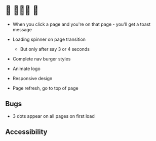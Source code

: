 # 🚧 👀👀👀 🚧

- When you click a page and you're on that page - you'll get a toast message

- Loading spinner on page transition

  - But only after say 3 or 4 seconds

- Complete nav burger styles

- Animate logo

- Responsive design

- Page refresh, go to top of page

## Bugs

- 3 dots appear on all pages on first load

## Accessibility
